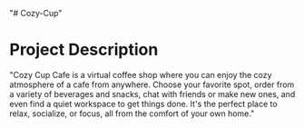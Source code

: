 "# Cozy-Cup" 

# Project Description 
"Cozy Cup Cafe is a virtual coffee shop where you can enjoy the cozy atmosphere of a cafe from anywhere. Choose your favorite spot, order from a variety of beverages and snacks, chat with friends or make new ones, and even find a quiet workspace to get things done. It's the perfect place to relax, socialize, or focus, all from the comfort of your own home."
